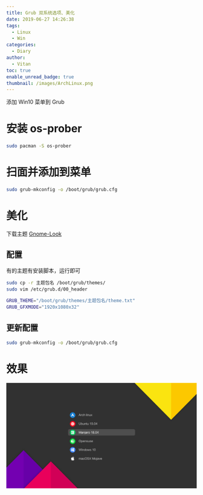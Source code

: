 ```yaml
---
title: Grub 双系统选项、美化
date: 2019-06-27 14:26:38
tags:
  - Linux
  - Win
categories:
  - Diary
author:
  - Vitan
toc: true
enable_unread_badge: true
thumbnail: /images/ArchLinux.png
---
```

添加 Win10 菜单到 Grub
<!--more-->
# 安装 os-prober
```bash
sudo pacman -S os-prober 
```

# 扫面并添加到菜单
```bash
sudo grub-mkconfig -o /boot/grub/grub.cfg
```
# 美化
下载主题 [Gnome-Look](https://www.gnome-look.org/browse/cat/109/ord/latest/)

## 配置
有的主题有安装脚本，运行即可

```bash
sudo cp -r 主题包名 /boot/grub/themes/  
sudo vim /etc/grub.d/00_header
```
```bash 上一步添加如下内容
GRUB_THEME="/boot/grub/themes/主题包名/theme.txt"
GRUB_GFXMODE="1920x1080x32"
```

## 更新配置
```bash
sudo grub-mkconfig -o /boot/grub/grub.cfg
```

# 效果
![](https://raw.githubusercontent.com/ivitan/Picture/master/Grub.png)
